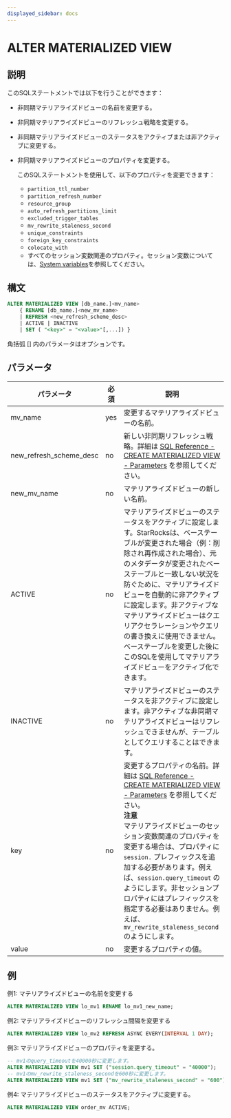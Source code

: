 ```yaml
---
displayed_sidebar: docs
---
```


# ALTER MATERIALIZED VIEW

## 説明

このSQLステートメントでは以下を行うことができます：

- 非同期マテリアライズドビューの名前を変更する。
- 非同期マテリアライズドビューのリフレッシュ戦略を変更する。
- 非同期マテリアライズドビューのステータスをアクティブまたは非アクティブに変更する。
- 非同期マテリアライズドビューのプロパティを変更する。

  このSQLステートメントを使用して、以下のプロパティを変更できます：

  - `partition_ttl_number`
  - `partition_refresh_number`
  - `resource_group`
  - `auto_refresh_partitions_limit`
  - `excluded_trigger_tables`
  - `mv_rewrite_staleness_second`
  - `unique_constraints`
  - `foreign_key_constraints`
  - `colocate_with`
  - すべてのセッション変数関連のプロパティ。セッション変数については、[System variables](../../../reference/System_variable.md)を参照してください。

## 構文

```SQL
ALTER MATERIALIZED VIEW [db_name.]<mv_name> 
    { RENAME [db_name.]<new_mv_name> 
    | REFRESH <new_refresh_scheme_desc> 
    | ACTIVE | INACTIVE 
    | SET ( "<key>" = "<value>"[,...]) }
```

角括弧 [] 内のパラメータはオプションです。

## パラメータ

| **パラメータ**          | **必須**     | **説明**                                                    |
| ----------------------- | ------------ | ----------------------------------------------------------- |
| mv_name                 | yes          | 変更するマテリアライズドビューの名前。                      |
| new_refresh_scheme_desc | no           | 新しい非同期リフレッシュ戦略。詳細は [SQL Reference - CREATE MATERIALIZED VIEW - Parameters](../data-definition/CREATE_MATERIALIZED_VIEW.md#parameters) を参照してください。 |
| new_mv_name             | no           | マテリアライズドビューの新しい名前。                        |
| ACTIVE                  | no           | マテリアライズドビューのステータスをアクティブに設定します。StarRocksは、ベーステーブルが変更された場合（例：削除され再作成された場合）、元のメタデータが変更されたベーステーブルと一致しない状況を防ぐために、マテリアライズドビューを自動的に非アクティブに設定します。非アクティブなマテリアライズドビューはクエリアクセラレーションやクエリの書き換えに使用できません。ベーステーブルを変更した後にこのSQLを使用してマテリアライズドビューをアクティブ化できます。 |
| INACTIVE                | no           | マテリアライズドビューのステータスを非アクティブに設定します。非アクティブな非同期マテリアライズドビューはリフレッシュできませんが、テーブルとしてクエリすることはできます。 |
| key                     | no           | 変更するプロパティの名前。詳細は [SQL Reference - CREATE MATERIALIZED VIEW - Parameters](../data-definition/CREATE_MATERIALIZED_VIEW.md#parameters) を参照してください。<br />**注意**<br />マテリアライズドビューのセッション変数関連のプロパティを変更する場合は、プロパティに `session.` プレフィックスを追加する必要があります。例えば、`session.query_timeout` のようにします。非セッションプロパティにはプレフィックスを指定する必要はありません。例えば、`mv_rewrite_staleness_second` のようにします。 |
| value                   | no           | 変更するプロパティの値。                                    |

## 例

例1: マテリアライズドビューの名前を変更する

```SQL
ALTER MATERIALIZED VIEW lo_mv1 RENAME lo_mv1_new_name;
```

例2: マテリアライズドビューのリフレッシュ間隔を変更する

```SQL
ALTER MATERIALIZED VIEW lo_mv2 REFRESH ASYNC EVERY(INTERVAL 1 DAY);
```

例3: マテリアライズドビューのプロパティを変更する。

```SQL
-- mv1のquery_timeoutを40000秒に変更します。
ALTER MATERIALIZED VIEW mv1 SET ("session.query_timeout" = "40000");
-- mv1のmv_rewrite_staleness_secondを600秒に変更します。
ALTER MATERIALIZED VIEW mv1 SET ("mv_rewrite_staleness_second" = "600");
```

例4: マテリアライズドビューのステータスをアクティブに変更する。

```SQL
ALTER MATERIALIZED VIEW order_mv ACTIVE;
```